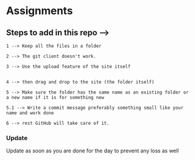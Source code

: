 # Assignments

## Steps to add in this repo -->
```
1 --> Keep all the files in a folder

2 --> The git client doesn't work.

3 --> Use the upload feature of the site itself


4 --> then drag and drop to the site (the folder itself)

5 --> Make sure the folder has the same name as an existing folder or a new name if it is for something new

5.1 --> Write a commit message preferably something small like your name and work done

6 --> rest GitHub will take care of it.

```


### Update

Update as soon as you are done for the day to prevent any loss as well
